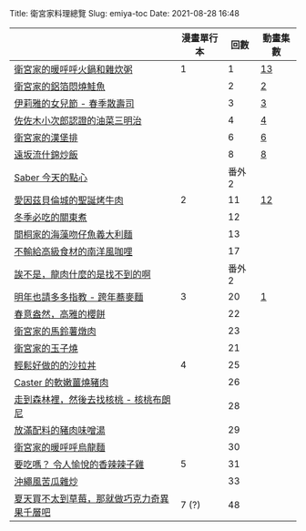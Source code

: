 Title: 衛宮家料理總覽
Slug: emiya-toc
Date: 2021-08-28 16:48

| | 漫畫單行本 | 回數 | 動畫集數 |
| --- | --- | --- | --- |
| [衛宮家的暖呼呼火鍋和雜炊粥]({filename}/posts/cook/2021/5-emyia-s-hotpot-and-zousui.md) | 1 | 1 | [13](https://ani.gamer.com.tw/animeVideo.php?sn=16739) |
| [衛宮家的鋁箔悶燒鮭魚]({filename}/posts/cook/2020/1-emiya-s-salmon.md) |  | 2 | [2](https://ani.gamer.com.tw/animeVideo.php?sn=16728) |
| [伊莉雅的女兒節 - 春季散壽司]({filename}/posts/cook/2021/11-emiya-s-chirashizushi.md) | | 3 | [3](https://ani.gamer.com.tw/animeVideo.php?sn=16729) |
| [佐佐木小次郎認證的油菜三明治]({filename}/posts/cook/2021/18-rapeseed-sandwich.md) | | 4 | [4](18-rapeseed-sandwich.md) |
| [衛宮家的漢堡排]({filename}/posts/cook/2020/2-emiya-s-hamburger.md) | | 6 | [6](https://ani.gamer.com.tw/animeVideo.php?sn=16732) |
| [遠坂流什錦炒飯]({filename}/posts/cook/2020/3-tohsaka-fired-rice.md) | | 8 | [8](https://ani.gamer.com.tw/animeVideo.php?sn=16734) |
| [Saber 今天的點心]({filename}/posts/cook/2020/6-saber-s-snack.md) | | 番外 2 | |
| [愛因茲貝倫城的聖誕烤牛肉]({filename}/posts/cook/2020/7-roast-beef-in-einzbern-castle.md) | 2 | 11 | [12](https://ani.gamer.com.tw/animeVideo.php?sn=16738) |
| [冬季必吃的關東煮]({filename}/posts/cook/2021/19-emiya-s-oden.md) | | 12 | |
| [間桐家的海藻吻仔魚義大利麵]({filename}/posts/cook/2020/5-matou-s-seaweed-whitebait-pasta.md) | | 13 | |
| [不輸給高級食材的南洋風咖哩]({filename}/posts/cook/2021/6-emiya-south-eastern-style-curry.md) | | 17 | |
| [誒不是，龍肉什麼的是找不到的啊]({filename}/posts/cook/2021/9-chaldea-fried-steak.md) | | 番外2| |
| [明年也請多多指教 - 跨年蕎麥麵]({filename}/posts/cook/2021/1-new-year-soba-noodles.md) | 3 | 20 | [1](https://ani.gamer.com.tw/animeVideo.php?sn=16727) |
| [春意盎然，高雅的櫻餅]({filename}/posts/cook/2021/13-saegusa-s-sakura-mochi.md) | | 22 | |
| [衛宮家的馬鈴薯燉肉]({filename}/posts/cook/2020/4-emiya-s-potato-stew.md) | | 23 | |
| [衛宮家的玉子燒]({filename}/posts/cook/2021/2-emiya-s-omelet.md) | | 21 | |
| [輕鬆好做的的沙拉丼]({filename}/posts/cook/2021/12-medusa-s-salad-don.md) | 4 | 25 | |
| [Caster 的軟嫩薑燒豬肉]({filename}/posts/cook/2021/3-caster-s-syogayaki.md) | | 26 | |
| [走到森林裡，然後去找核桃 - 核桃布朗尼]({filename}/posts/cook/2021/4-sara-s-walnut-brownie.md) | | 28 | |
| [放滿配料的豬肉味噌湯]({filename}/posts/cook/2021/7-emiya-s-pork-miso-soup.md) | | 29 | |
| [衛宮家的暖呼呼烏龍麵]({filename}/posts/cook/2021/8-emiya-s-warn-udon.md) | | 30 | |
| [要吃嗎？ 令人愉悅的香辣辣子雞]({filename}/posts/cook/2020/8-wanna-eat-yorokobe-spicy-chicken.md) | 5 | 31 | |
| [沖繩風苦瓜雜炒]({filename}/posts/cook/2021/10-okinawa-style-bitter-gourd.md) |  | 33 | |
| [夏天買不太到草莓，那就做巧克力奇異果千層吧]({filename}/posts/cook/2021/14-saber-s-mille-crepes.md) | 7 (?) | 48 | |
